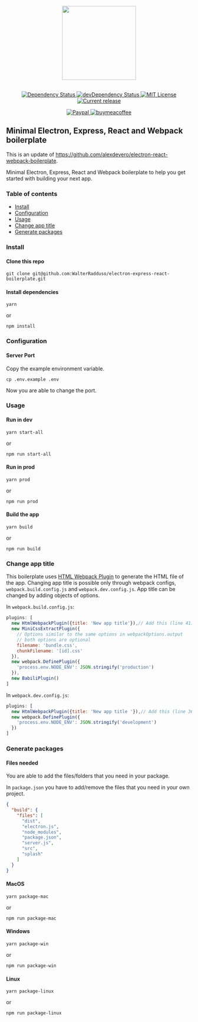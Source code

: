 <p align="center">
  <img src="https://cdn.jsdelivr.net/gh/walterradduso/electron-express-react-webpack-boilerplate@master/docs/images/electron-express-react-webpack-boilerplate.png" width="200" align="center">
  <br>
  <br>
</p>

<p align="center">
  <a href="https://david-dm.org/walterradduso/electron-express-react-webpack-boilerplate">
    <img alt="Dependency Status" src="https://david-dm.org/walterradduso/electron-react-webpack-boilerplate.svg?style=flat">
  </a>
  <a href="https://david-dm.org/walterradduso/electron-express-react-webpack-boilerplate?type=dev">
    <img alt="devDependency Status" src="https://david-dm.org/walterradduso/electron-react-webpack-boilerplate/dev-status.svg?style=flat">
  </a>
  <a href="http://opensource.org/licenses/MIT">
    <img alt="MIT License" src="https://img.shields.io/npm/l/express.svg">
  </a>
  <a href="https://github.com/walterradduso/electron-express-react-webpack-boilerplate/releases">
    <img alt="Current release" src="https://img.shields.io/github/release/walterradduso/electron-react-webpack-boilerplate.svg">
  </a>
</p>

<p align="center">
  <a href="https://paypal.me/walterradduso" rel="nofollow">
    <img src="https://img.shields.io/badge/Paypal-Donate-%2300457C.svg?logo=paypal&style=flat" alt="Paypal" data-canonical-src="https://img.shields.io/badge/Paypal-Donate-%2300457C.svg?logo=buy-me-a-coffee&style=flat" style="max-width:100%;">
  </a>
  <a href="https://www.buymeacoffee.com/walterradduso" rel="nofollow">
    <img src="https://img.shields.io/badge/Coffee-Donate-%23FF813F.svg?logo=buy-me-a-coffee&style=flat" alt="buymeacoffee" data-canonical-src="https://img.shields.io/badge/Coffee-Donate-%23FF813F.svg?logo=buy-me-a-coffee&style=flat" style="max-width:100%;">
  </a>
</p>

## Minimal Electron, Express, React and Webpack boilerplate

This is an update of https://github.com/alexdevero/electron-react-webpack-boilerplate.

Minimal Electron, Express, React and Webpack boilerplate to help you get started with building your next app.

### Table of contents

* [Install](#install)
* [Configuration](#configuration)
* [Usage](#usage)
* [Change app title](#change-app-title)
* [Generate packages](#generate-packages)

### Install

#### Clone this repo

```
git clone git@github.com:WalterRadduso/electron-express-react-boilerplate.git
```

#### Install dependencies

```
yarn
```
or
```
npm install
```

### Configuration

#### Server Port

Copy the example environment variable.

```
cp .env.example .env
```

Now you are able to change the port.

### Usage

#### Run in dev

```
yarn start-all
```
or
```
npm run start-all
```

#### Run in prod

```
yarn prod
```
or
```
npm run prod
```

#### Build the app

```
yarn build
```
or
```
npm run build
```

### Change app title

This boilerplate uses [HTML Webpack Plugin](https://github.com/jantimon/html-webpack-plugin#options) to generate the HTML file of the app. Changing app title is possible only through webpack configs, `webpack.build.config.js` and `webpack.dev.config.js`. App title can be changed by adding objects of options.

In `webpack.build.config.js`:

```JavaScript
plugins: [
  new HtmlWebpackPlugin({title: 'New app title'}),// Add this (line 41)
  new MiniCssExtractPlugin({
    // Options similar to the same options in webpackOptions.output
    // both options are optional
    filename: 'bundle.css',
    chunkFilename: '[id].css'
  }),
  new webpack.DefinePlugin({
    'process.env.NODE_ENV': JSON.stringify('production')
  }),
  new BabiliPlugin()
]
```

In `webpack.dev.config.js`:

```JavaScript
plugins: [
  new HtmlWebpackPlugin({title: 'New app title '}),// Add this (line 36)
  new webpack.DefinePlugin({
    'process.env.NODE_ENV': JSON.stringify('development')
  })
]
```

### Generate packages

#### Files needed

You are able to add the files/folders that you need in your package.

In `package.json` you have to add/remove the files that you need in your own project.

```json
{
  "build": {
    "files": [
      "dist",
      "electron.js",
      "node_modules",
      "package.json",
      "server.js",
      "src",
      "splash"
    ]
  }
}
```

#### MacOS

```
yarn package-mac
```
or
```
npm run package-mac
```

#### Windows

```
yarn package-win
```
or
```
npm run package-win
```

#### Linux

```
yarn package-linux
```
or
```
npm run package-linux
```
